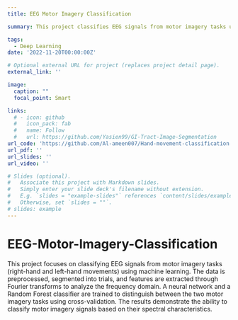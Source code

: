 ```yaml
---
title: EEG Motor Imagery Classification 

summary: This project classifies EEG signals from motor imagery tasks using machine learning models, with features extracted via Fourier transforms and evaluated using cross-validation.

tags:
  - Deep Learning
date: '2022-11-20T00:00:00Z'

# Optional external URL for project (replaces project detail page).
external_link: ''

image:
  caption: ""
  focal_point: Smart

links:
  # - icon: github
  #   icon_pack: fab
  #   name: Follow
  #   url: https://github.com/Yasien99/GI-Tract-Image-Segmentation
url_code: 'https://github.com/Al-ameen007/Hand-movement-classification'
url_pdf: ''
url_slides: ''
url_video: ''

# Slides (optional).
#   Associate this project with Markdown slides.
#   Simply enter your slide deck's filename without extension.
#   E.g. `slides = "example-slides"` references `content/slides/example-slides.md`.
#   Otherwise, set `slides = ""`.
# slides: example
---
```

# EEG-Motor-Imagery-Classification
This project focuses on classifying EEG signals from motor imagery tasks (right-hand and left-hand movements) using machine learning. The data is preprocessed, segmented into trials, and features are extracted through Fourier transforms to analyze the frequency domain. A neural network and a Random Forest classifier are trained to distinguish between the two motor imagery tasks using cross-validation. The results demonstrate the ability to classify motor imagery signals based on their spectral characteristics.






